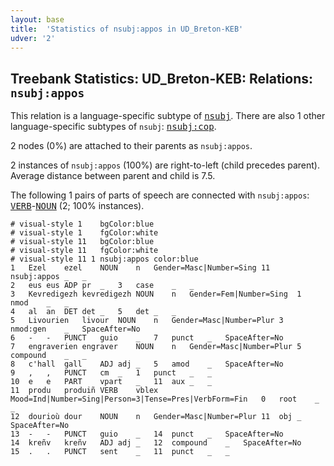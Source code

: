 ```yaml
---
layout: base
title:  'Statistics of nsubj:appos in UD_Breton-KEB'
udver: '2'
---
```


## Treebank Statistics: UD_Breton-KEB: Relations: `nsubj:appos`

This relation is a language-specific subtype of <tt><a href="br_keb-dep-nsubj.html">nsubj</a></tt>.
There are also 1 other language-specific subtypes of `nsubj`: <tt><a href="br_keb-dep-nsubj-cop.html">nsubj:cop</a></tt>.

2 nodes (0%) are attached to their parents as `nsubj:appos`.

2 instances of `nsubj:appos` (100%) are right-to-left (child precedes parent).
Average distance between parent and child is 7.5.

The following 1 pairs of parts of speech are connected with `nsubj:appos`: <tt><a href="br_keb-pos-VERB.html">VERB</a></tt>-<tt><a href="br_keb-pos-NOUN.html">NOUN</a></tt> (2; 100% instances).


~~~ conllu
# visual-style 1	bgColor:blue
# visual-style 1	fgColor:white
# visual-style 11	bgColor:blue
# visual-style 11	fgColor:white
# visual-style 11 1 nsubj:appos	color:blue
1	Ezel	ezel	NOUN	n	Gender=Masc|Number=Sing	11	nsubj:appos	_	_
2	eus	eus	ADP	pr	_	3	case	_	_
3	Kevredigezh	kevredigezh	NOUN	n	Gender=Fem|Number=Sing	1	nmod	_	_
4	al	an	DET	det	_	5	det	_	_
5	Livourien	livour	NOUN	n	Gender=Masc|Number=Plur	3	nmod:gen	_	SpaceAfter=No
6	-	-	PUNCT	guio	_	7	punct	_	SpaceAfter=No
7	engraverien	engraver	NOUN	n	Gender=Masc|Number=Plur	5	compound	_	_
8	c'hall	gall	ADJ	adj	_	5	amod	_	SpaceAfter=No
9	,	,	PUNCT	cm	_	1	punct	_	_
10	e	e	PART	vpart	_	11	aux	_	_
11	produ	produiñ	VERB	vblex	Mood=Ind|Number=Sing|Person=3|Tense=Pres|VerbForm=Fin	0	root	_	_
12	dourioù	dour	NOUN	n	Gender=Masc|Number=Plur	11	obj	_	SpaceAfter=No
13	-	-	PUNCT	guio	_	14	punct	_	SpaceAfter=No
14	kreñv	kreñv	ADJ	adj	_	12	compound	_	SpaceAfter=No
15	.	.	PUNCT	sent	_	11	punct	_	_

~~~


